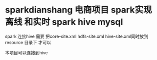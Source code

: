# sparkdianshang  电商项目 spark实现 离线 和实时  spark  hive mysql 


spark 连接hive 需要 把core-site.xml  hdfs-site.xml  hive-site.xml同时放到resource 目录下 才可以


本项目可以连接到hive

